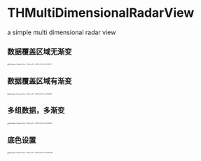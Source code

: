 # THMultiDimensionalRadarView
a simple multi dimensional radar view

### 数据覆盖区域无渐变

<img src="https://tva1.sinaimg.cn/large/008i3skNly1gu7fwdzbtdj60u01sxdi902.jpg" alt="Simulator Screen Shot - iPhone 12 - 2021-09-07 at 01.45.17" style="zoom:25%;" />

### 数据覆盖区域有渐变

<img src="https://tva1.sinaimg.cn/large/008i3skNly1gu7fwk2l5sj60u01sx76r02.jpg" alt="Simulator Screen Shot - iPhone 12 - 2021-09-07 at 01.46.19" style="zoom:25%;" />

### 多组数据，多渐变

<img src="https://tva1.sinaimg.cn/large/008i3skNly1gu7fwnbux2j60u01sxjtz02.jpg" alt="Simulator Screen Shot - iPhone 12 - 2021-09-07 at 01.48.07" style="zoom:25%;" />

### 底色设置

<img src="https://tva1.sinaimg.cn/large/008i3skNly1gu7fwr1b2gj60u01sxtbg02.jpg" alt="Simulator Screen Shot - iPhone 12 - 2021-09-07 at 01.49.46" style="zoom:25%;" />
